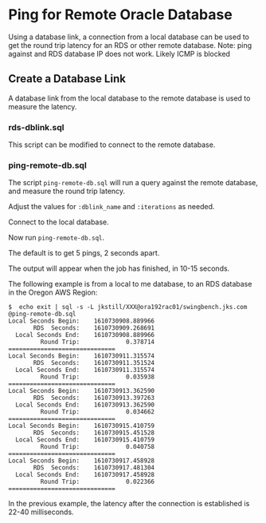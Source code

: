 
Ping for Remote Oracle Database
===============================

Using a database link, a connection from a local database can be used to get the round trip latency for an RDS or other remote database.
Note: ping against and RDS database IP does not work.  Likely ICMP is blocked

## Create a Database Link

A database link from the local database to the remote database is used to measure the latency.

### rds-dblink.sql

This script can be modified to connect to the remote database.

### ping-remote-db.sql

The script `ping-remote-db.sql` will run a query against the remote database, and measure the round trip latency.

Adjust the values for `:dblink_name` and `:iterations` as needed.

Connect to the local database.

Now run `ping-remote-db.sql`.

The default is to get 5 pings, 2 seconds apart.

The output will appear when the job has finished, in 10-15 seconds.

The following example is from a local to me database, to an RDS database in the Oregon AWS Region:

```text
$  echo exit | sql -s -L jkstill/XXX@ora192rac01/swingbench.jks.com @ping-remote-db.sql
Local Seconds Begin:    1610730908.889966
       RDS  Seconds:    1610730909.268691
  Local Seconds End:    1610730908.889966
         Round Trip:             0.378714
==============================
Local Seconds Begin:    1610730911.315574
       RDS  Seconds:    1610730911.351524
  Local Seconds End:    1610730911.315574
         Round Trip:             0.035938
==============================
Local Seconds Begin:    1610730913.362590
       RDS  Seconds:    1610730913.397263
  Local Seconds End:    1610730913.362590
         Round Trip:             0.034662
==============================
Local Seconds Begin:    1610730915.410759
       RDS  Seconds:    1610730915.451528
  Local Seconds End:    1610730915.410759
         Round Trip:             0.040758
==============================
Local Seconds Begin:    1610730917.458928
       RDS  Seconds:    1610730917.481304
  Local Seconds End:    1610730917.458928
         Round Trip:             0.022366
==============================
```

In the previous example, the latency after the connection is established is 22-40 milliseconds.


